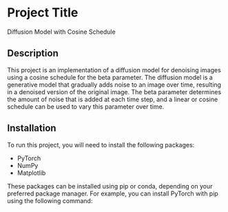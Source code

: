 # Project Title

Diffusion Model with Cosine Schedule

## Description

This project is an implementation of a diffusion model for denoising images using a cosine schedule for the beta parameter. The diffusion model is a generative model that gradually adds noise to an image over time, resulting in a denoised version of the original image. The beta parameter determines the amount of noise that is added at each time step, and a linear or cosine schedule can be used to vary this parameter over time.

## Installation

To run this project, you will need to install the following packages:

- PyTorch
- NumPy
- Matplotlib

These packages can be installed using pip or conda, depending on your preferred package manager. For example, you can install PyTorch with pip using the following command:
